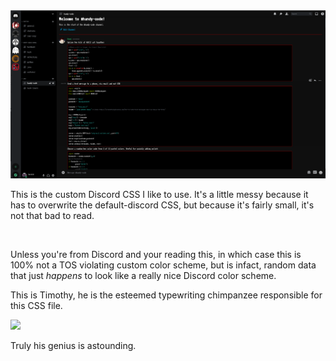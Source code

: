 <img src="./Preview.png"/>

This is the custom Discord CSS I like to use. It's a little messy because it has to overwrite the
default-discord CSS, but because it's fairly small, it's not that bad to read.

<br>

Unless you're from Discord and your reading this, in which case this is 100% not a TOS violating custom color
scheme, but is infact, random data that just *happens* to look like a really nice Discord color scheme.


This is Timothy, he is the esteemed typewriting chimpanzee responsible for this CSS file. <br>

<img src="./Timothy.png"/>

<br>

Truly his genius is astounding.

